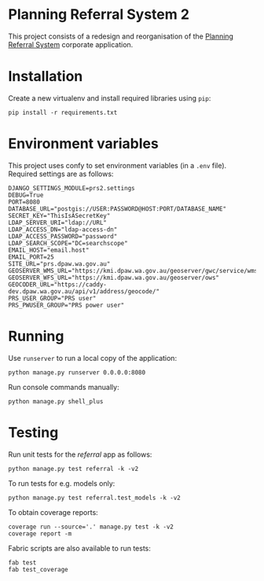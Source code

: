 # Planning Referral System 2

This project consists of a redesign and reorganisation of the [Planning
Referral System](https://confluence.dec.wa.gov.au/display/prs/Home)
corporate application.

# Installation

Create a new virtualenv and install required libraries using `pip`:

    pip install -r requirements.txt

# Environment variables

This project uses confy to set environment
variables (in a `.env` file). Required settings are as follows:

    DJANGO_SETTINGS_MODULE=prs2.settings
    DEBUG=True
    PORT=8080
    DATABASE_URL="postgis://USER:PASSWORD@HOST:PORT/DATABASE_NAME"
    SECRET_KEY="ThisIsASecretKey"
    LDAP_SERVER_URI="ldap://URL"
    LDAP_ACCESS_DN="ldap-access-dn"
    LDAP_ACCESS_PASSWORD="password"
    LDAP_SEARCH_SCOPE="DC=searchscope"
    EMAIL_HOST="email.host"
    EMAIL_PORT=25
    SITE_URL="prs.dpaw.wa.gov.au"
    GEOSERVER_WMS_URL="https://kmi.dpaw.wa.gov.au/geoserver/gwc/service/wms"
    GEOSERVER_WFS_URL="https://kmi.dpaw.wa.gov.au/geoserver/ows"
    GEOCODER_URL="https://caddy-dev.dpaw.wa.gov.au/api/v1/address/geocode/"
    PRS_USER_GROUP="PRS user"
    PRS_PWUSER_GROUP="PRS power user"

# Running

Use `runserver` to run a local copy of the application:

    python manage.py runserver 0.0.0.0:8080

Run console commands manually:

    python manage.py shell_plus

# Testing

Run unit tests for the *referral* app as follows:

    python manage.py test referral -k -v2

To run tests for e.g. models only:

    python manage.py test referral.test_models -k -v2

To obtain coverage reports:

    coverage run --source='.' manage.py test -k -v2
    coverage report -m

Fabric scripts are also available to run tests:

    fab test
    fab test_coverage
